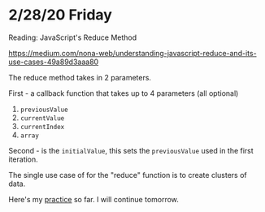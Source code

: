 # 2/28/20 Friday 

Reading: JavaScript's Reduce Method 

https://medium.com/nona-web/understanding-javascript-reduce-and-its-use-cases-49a89d3aaa80


The reduce method takes in 2 parameters.

First - a callback function that takes up to 4 parameters (all optional)
  1. `previousValue`
  2. `currentValue`
  3. `currentIndex`
  4. `array`

Second - is the `initialValue`, this sets the `previousValue` used in the first iteration. 

The single use case of for the "reduce" function is to create clusters of data. 

Here's my [practice](../exercises/reduce-practice.js) so far. I will continue tomorrow. 